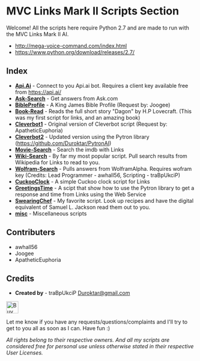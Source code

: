 MVC Links Mark II Scripts Section
=================================
Welcome! All the scripts here require Python 2.7 and are made to run with the
MVC Links Mark II AI.

 - http://mega-voice-command.com/index.html
 - https://www.python.org/download/releases/2.7/

Index
-----
 - [**Api.Ai**](https://github.com/Duroktar/cookbook/tree/master/Python/LINKS/Api-AI "Api.ai") - Connect to you Api.ai bot. Requires a client key available free from https://api.ai/
 - [**Ask-Search**](https://github.com/Duroktar/cookbook/tree/master/Python/LINKS/Ask-Search "Ask-Search") - Get answers from Ask.com
 - [**BibleProfile**](https://github.com/Duroktar/cookbook/tree/master/Python/LINKS/BibleProfile "BibleProfile") - A King James Bible Profile (Request by: Joogee)
 - [**Book-Read**](https://github.com/Duroktar/cookbook/tree/master/Python/LINKS/Book-Read "Book-Read") - Reads the full short story "Dagon" by H.P Lovecraft. (This was my first script for links, and an amazing book)
 - [**Cleverbot1**](https://github.com/Duroktar/cookbook/tree/master/Python/LINKS/Cleverbot1.0 "Book-Read") - Original version of Cleverbot script (Request by: ApatheticEuphoria)
 - [**Cleverbot2**](https://github.com/Duroktar/cookbook/tree/master/Python/LINKS/Cleverbot2.0 "Book-Read") - Updated version using the Pytron library (https://github.com/Duroktar/PytronAI)
 - [**Movie-Search**](https://github.com/Duroktar/cookbook/tree/master/Python/LINKS/Movie-Search "Book-Read") - Search the imdb with Links
 - [**Wiki-Search**](https://github.com/Duroktar/cookbook/tree/master/Python/LINKS/Wiki-Search "Book-Read") - By far my most popular script. Pull search results from Wikipedia for Links to read to you.
 - [**Wolfram-Search**](https://github.com/Duroktar/cookbook/tree/master/Python/LINKS/Wolfram-Search "Book-Read") -  Pulls answers from WolframAlpha. Requires wofram key (Credits: Lead Programmer - awhall56, Scripting - traBpUkciP)
 - [**CuckooClock**](https://github.com/Duroktar/cookbook/tree/master/Python/LINKS/cuckooClock "Book-Read") - A simple Cuckoo clock script for Links
 - [**GreetingsTime**](https://github.com/Duroktar/cookbook/tree/master/Python/LINKS/greetingsTime "Book-Read") - A scipt that show how to use the Pytron library to get a response and time from Links using the Web Service
 - [**SwearingChef**](https://github.com/Duroktar/cookbook/tree/master/Python/LINKS/swearingChef "Book-Read") - My favorite script. Look up recipes and have the digital equivalent of Samuel L. Jackson read them out to you.
 - [**misc**](https://github.com/Duroktar/cookbook/tree/master/Python/LINKS/misc "Book-Read") - Miscellaneous scripts

Contributers
------------
 - awhall56
 - Joogee
 - ApatheticEuphoria

Credits
-------
 - **Created by** - traBpUkciP    Duroktar@gmail.com
 
<a href='https://ko-fi.com/A5034CT' target='_blank'><img height='32' style='border:0px;height:32px;' src='https://az743702.vo.msecnd.net/cdn/kofi2.png?v=a' border='0' alt='Buy Me a Coffee at ko-fi.com' /></a> 

Let me know if you have any requests/questions/complaints and I'll try to get to you all as soon as I can. Have fun :) 

*All rights belong to their respective owners. And all my scripts are considered free for personal use unless otherwise stated in their respective User Licenses.*

